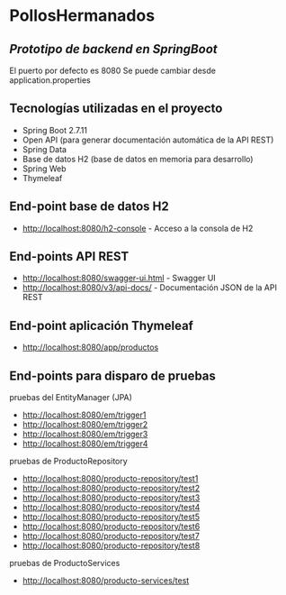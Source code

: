 # PollosHermanados

## _Prototipo de backend en SpringBoot_

El puerto por defecto es 8080 
Se puede cambiar desde application.properties

## Tecnologías utilizadas en el proyecto

- Spring Boot 2.7.11
- Open API (para generar documentación automática de la API REST)
- Spring Data
- Base de datos H2 (base de datos en memoria para desarrollo)
- Spring Web
- Thymeleaf

## End-point base de datos H2

- <http://localhost:8080/h2-console> - Acceso a la consola de H2

## End-points API REST

- <http://localhost:8080/swagger-ui.html> - Swagger UI
- <http://localhost:8080/v3/api-docs/> - Documentación JSON de la API REST

## End-point aplicación Thymeleaf

- <http://localhost:8080/app/productos>

## End-points para disparo de pruebas 

pruebas del EntityManager (JPA)

- <http://localhost:8080/em/trigger1>
- <http://localhost:8080/em/trigger2>
- <http://localhost:8080/em/trigger3>
- <http://localhost:8080/em/trigger4>

pruebas de ProductoRepository

- <http://localhost:8080/producto-repository/test1>
- <http://localhost:8080/producto-repository/test2>
- <http://localhost:8080/producto-repository/test3>
- <http://localhost:8080/producto-repository/test4>
- <http://localhost:8080/producto-repository/test5>
- <http://localhost:8080/producto-repository/test6>
- <http://localhost:8080/producto-repository/test7>
- <http://localhost:8080/producto-repository/test8>

pruebas de ProductoServices

- <http://localhost:8080/producto-services/test>